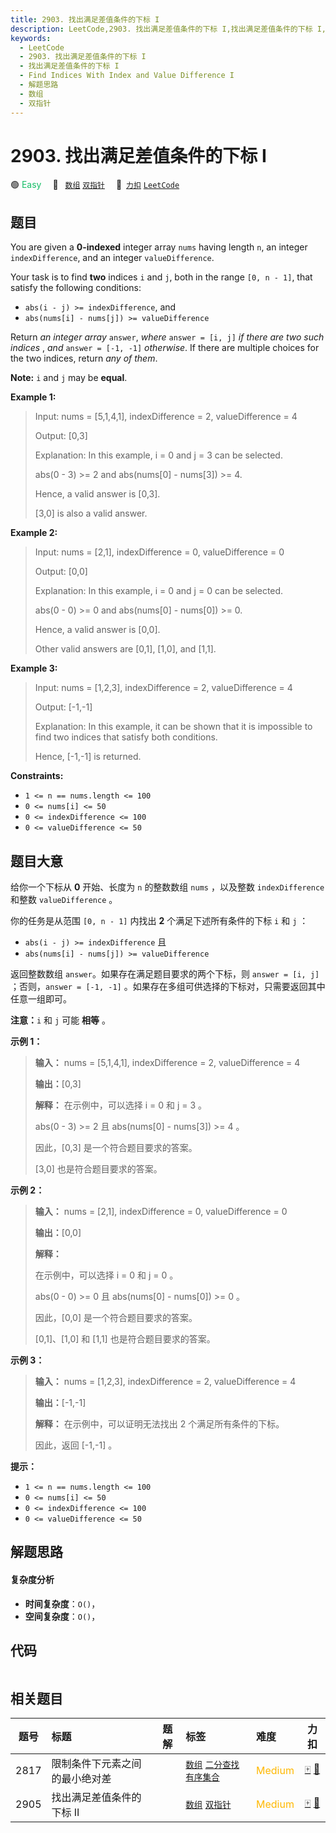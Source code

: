 ```yaml
---
title: 2903. 找出满足差值条件的下标 I
description: LeetCode,2903. 找出满足差值条件的下标 I,找出满足差值条件的下标 I,Find Indices With Index and Value Difference I,解题思路,数组,双指针
keywords:
  - LeetCode
  - 2903. 找出满足差值条件的下标 I
  - 找出满足差值条件的下标 I
  - Find Indices With Index and Value Difference I
  - 解题思路
  - 数组
  - 双指针
---
```


# 2903. 找出满足差值条件的下标 I

🟢 <font color=#15bd66>Easy</font>&emsp; 🔖&ensp; [`数组`](/tag/array.md) [`双指针`](/tag/two-pointers.md)&emsp; 🔗&ensp;[`力扣`](https://leetcode.cn/problems/find-indices-with-index-and-value-difference-i) [`LeetCode`](https://leetcode.com/problems/find-indices-with-index-and-value-difference-i)

## 题目

You are given a **0-indexed** integer array `nums` having length `n`, an
integer `indexDifference`, and an integer `valueDifference`.

Your task is to find **two** indices `i` and `j`, both in the range `[0, n -
1]`, that satisfy the following conditions:

  * `abs(i - j) >= indexDifference`, and
  * `abs(nums[i] - nums[j]) >= valueDifference`

Return _an integer array_ `answer`, _where_ `answer = [i, j]` _if there are
two such indices_ , _and_ `answer = [-1, -1]` _otherwise_. If there are
multiple choices for the two indices, return _any of them_.

**Note:** `i` and `j` may be **equal**.



**Example 1:**

> Input: nums = [5,1,4,1], indexDifference = 2, valueDifference = 4
> 
> Output: [0,3]
> 
> Explanation: In this example, i = 0 and j = 3 can be selected.
> 
> abs(0 - 3) >= 2 and abs(nums[0] - nums[3]) >= 4.
> 
> Hence, a valid answer is [0,3].
> 
> [3,0] is also a valid answer.

**Example 2:**

> Input: nums = [2,1], indexDifference = 0, valueDifference = 0
> 
> Output: [0,0]
> 
> Explanation: In this example, i = 0 and j = 0 can be selected.
> 
> abs(0 - 0) >= 0 and abs(nums[0] - nums[0]) >= 0.
> 
> Hence, a valid answer is [0,0].
> 
> Other valid answers are [0,1], [1,0], and [1,1].

**Example 3:**

> Input: nums = [1,2,3], indexDifference = 2, valueDifference = 4
> 
> Output: [-1,-1]
> 
> Explanation: In this example, it can be shown that it is impossible to find two indices that satisfy both conditions.
> 
> Hence, [-1,-1] is returned.



**Constraints:**

  * `1 <= n == nums.length <= 100`
  * `0 <= nums[i] <= 50`
  * `0 <= indexDifference <= 100`
  * `0 <= valueDifference <= 50`


## 题目大意

给你一个下标从 **0** 开始、长度为 `n` 的整数数组 `nums` ，以及整数 `indexDifference` 和整数
`valueDifference` 。

你的任务是从范围 `[0, n - 1]` 内找出  **2** 个满足下述所有条件的下标 `i` 和 `j` ：

  * `abs(i - j) >= indexDifference` 且
  * `abs(nums[i] - nums[j]) >= valueDifference`

返回整数数组 `answer`。如果存在满足题目要求的两个下标，则 `answer = [i, j]` ；否则，`answer = [-1, -1]`
。如果存在多组可供选择的下标对，只需要返回其中任意一组即可。

**注意：**`i` 和 `j` 可能 **相等** 。



**示例 1：**

> 
> 
> 
> 
> 
> **输入：** nums = [5,1,4,1], indexDifference = 2, valueDifference = 4
> 
> **输出：**[0,3]
> 
> **解释：** 在示例中，可以选择 i = 0 和 j = 3 。
> 
> abs(0 - 3) >= 2 且 abs(nums[0] - nums[3]) >= 4 。
> 
> 因此，[0,3] 是一个符合题目要求的答案。
> 
> [3,0] 也是符合题目要求的答案。
> 
> 

**示例 2：**

> 
> 
> 
> 
> 
> **输入：** nums = [2,1], indexDifference = 0, valueDifference = 0
> 
> **输出：**[0,0]
> 
> **解释：**
> 
> 在示例中，可以选择 i = 0 和 j = 0 。 
> 
> abs(0 - 0) >= 0 且 abs(nums[0] - nums[0]) >= 0 。 
> 
> 因此，[0,0] 是一个符合题目要求的答案。 
> 
> [0,1]、[1,0] 和 [1,1] 也是符合题目要求的答案。 
> 
> 

**示例 3：**

> 
> 
> 
> 
> 
> **输入：** nums = [1,2,3], indexDifference = 2, valueDifference = 4
> 
> **输出：**[-1,-1]
> 
> **解释：** 在示例中，可以证明无法找出 2 个满足所有条件的下标。
> 
> 因此，返回 [-1,-1] 。



**提示：**

  * `1 <= n == nums.length <= 100`
  * `0 <= nums[i] <= 50`
  * `0 <= indexDifference <= 100`
  * `0 <= valueDifference <= 50`


## 解题思路

#### 复杂度分析

- **时间复杂度**：`O()`，
- **空间复杂度**：`O()`，

## 代码

```javascript

```

## 相关题目

<!-- prettier-ignore -->
| 题号 | 标题 | 题解 | 标签 | 难度 | 力扣 |
| :------: | :------ | :------: | :------ | :------ | :------: |
| 2817 | 限制条件下元素之间的最小绝对差 |  |  [`数组`](/tag/array.md) [`二分查找`](/tag/binary-search.md) [`有序集合`](/tag/ordered-set.md) | <font color=#ffb800>Medium</font> | [🀄️](https://leetcode.cn/problems/minimum-absolute-difference-between-elements-with-constraint) [🔗](https://leetcode.com/problems/minimum-absolute-difference-between-elements-with-constraint) |
| 2905 | 找出满足差值条件的下标 II |  |  [`数组`](/tag/array.md) [`双指针`](/tag/two-pointers.md) | <font color=#ffb800>Medium</font> | [🀄️](https://leetcode.cn/problems/find-indices-with-index-and-value-difference-ii) [🔗](https://leetcode.com/problems/find-indices-with-index-and-value-difference-ii) |